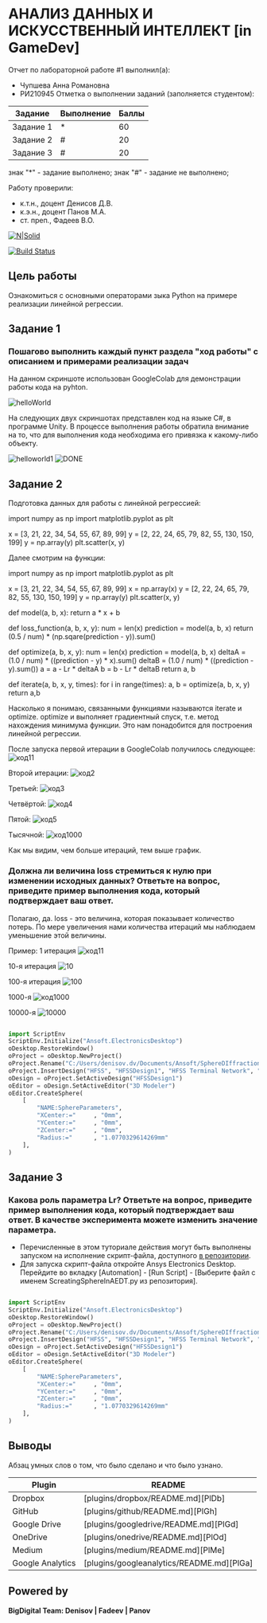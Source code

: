# АНАЛИЗ ДАННЫХ И ИСКУССТВЕННЫЙ ИНТЕЛЛЕКТ [in GameDev]
Отчет по лабораторной работе #1 выполнил(а):
- Чупшева Анна Романовна
- РИ210945
Отметка о выполнении заданий (заполняется студентом):

| Задание | Выполнение | Баллы |
| ------ | ------ | ------ |
| Задание 1 | * | 60 |
| Задание 2 | # | 20 |
| Задание 3 | # | 20 |

знак "*" - задание выполнено; знак "#" - задание не выполнено;

Работу проверили:
- к.т.н., доцент Денисов Д.В.
- к.э.н., доцент Панов М.А.
- ст. преп., Фадеев В.О.

[![N|Solid](https://cldup.com/dTxpPi9lDf.thumb.png)](https://nodesource.com/products/nsolid)

[![Build Status](https://travis-ci.org/joemccann/dillinger.svg?branch=master)](https://travis-ci.org/joemccann/dillinger)



## Цель работы
Ознакомиться с основными операторами зыка Python на примере реализации линейной регрессии.

## Задание 1
### Пошагово выполнить каждый пункт раздела "ход работы" с описанием и примерами реализации задач
На данном скриншоте использован GoogleColab для демонстрации работы кода на  pyhton.

![helloWorld](https://user-images.githubusercontent.com/103886479/192082146-32e09368-f568-444a-9722-ce98476ea996.jpg)

На следующих двух скриншотах представлен код на языке C#, в программе Unity. В процессе выполнения работы обратила внимание на то, что для выполнения кода необходима его привязка к какому-либо объекту.

![helloworld1](https://user-images.githubusercontent.com/103886479/192082931-94c2c772-1f14-43ea-b740-d4c9b55c38ee.jpg)
![DONE](https://user-images.githubusercontent.com/103886479/192082941-83502152-8052-4ce7-b918-275ea4ade4ae.jpg)

## Задание 2
Подготовка данных для работы с линейной регрессией:

import numpy as np
import matplotlib.pyplot as plt

x = [3, 21, 22, 34, 54, 55, 67, 89, 99]
y = [2, 22, 24, 65, 79, 82, 55, 130, 150, 199]
y = np.array(y)
plt.scatter(x, y)

Далее смотрим на функции:

import numpy as np
import matplotlib.pyplot as plt

x = [3, 21, 22, 34, 54, 55, 67, 89, 99]
x = np.array(x)
y = [2, 22, 24, 65, 79, 82, 55, 130, 150, 199]
y = np.array(y)
plt.scatter(x, y)

def model(a, b, x):
    return a * x + b
    
def loss_function(a, b, x, y):
    num = len(x)
    prediction = model(a, b, x)
    return (0.5 / num) * (np.sqare(prediction - y)).sum()
    
def optimize(a, b, x, y):
    num = len(x)
    prediction = model(a, b, x)
    deltaA = (1.0 / num) * ((prediction - y) * x).sum()
    deltaB = (1.0 / num) * ((prediction - y).sum())
    a = a - Lr * deltaA
    b = b - Lr * deltaB
    return a, b
    
def iterate(a, b, x, y, times):
    for i in range(times):
        a, b = optimize(a, b, x, y)
    return a,b
   
   Насколько я понимаю, связанными функциями называются iterate и optimize. optimize и выполняет градиентный спуск, т.е. метод нахождения минимума функции. Это нам понадобится для построения линейной регрессии.
   
   
После запуска первой итерации в GoogleColab получилось следующее:
![код11](https://user-images.githubusercontent.com/103886479/192091115-14e1e329-bf0e-433d-b65c-701274efb3ae.jpg)

Второй итерации:
![код2](https://user-images.githubusercontent.com/103886479/192090736-f63f7562-25c2-4d48-9bc5-7f04f4ebe418.jpg)

Третьей:
![код3](https://user-images.githubusercontent.com/103886479/192090824-06a29e31-4b97-4a1c-9a39-913d54e9f7b0.jpg)

Четвёртой:
![код4](https://user-images.githubusercontent.com/103886479/192090920-8990a2dd-18aa-4615-8a3e-f6e20e9b572a.jpg)

Пятой:
![код5](https://user-images.githubusercontent.com/103886479/192090958-da529913-9295-4915-b05f-ceab3f35b4de.jpg)

Тысячной:
![код1000](https://user-images.githubusercontent.com/103886479/192091219-6a2ce8d0-6d30-4c87-8c71-52a5326128b8.jpg)

Как мы видим, чем больше итераций, тем выше график.

### Должна ли величина loss стремиться к нулю при изменении исходных данных? Ответьте на вопрос, приведите пример выполнения кода, который подтверждает ваш ответ.

Полагаю, да. loss - это величина, которая показывает количество потерь. По мере увеличения нами количества итераций мы наблюдаем уменьшение этой величины.

Пример: 
1 итерация
![код11](https://user-images.githubusercontent.com/103886479/192091115-14e1e329-bf0e-433d-b65c-701274efb3ae.jpg)

10-я итерация
![10](https://user-images.githubusercontent.com/103886479/192091791-bb13b7d8-db2f-4fff-85c4-1a4e72deed32.jpg)

100-я итерация
![100](https://user-images.githubusercontent.com/103886479/192091680-8751f16f-1acc-40d7-a5f8-4b8dc97a727b.jpg)

1000-я
![код1000](https://user-images.githubusercontent.com/103886479/192091219-6a2ce8d0-6d30-4c87-8c71-52a5326128b8.jpg)

10000-я
![10000](https://user-images.githubusercontent.com/103886479/192091837-aa53f09d-2bcc-421b-a237-7a3cd871162a.jpg)

```py

import ScriptEnv
ScriptEnv.Initialize("Ansoft.ElectronicsDesktop")
oDesktop.RestoreWindow()
oProject = oDesktop.NewProject()
oProject.Rename("C:/Users/denisov.dv/Documents/Ansoft/SphereDIffraction.aedt", True)
oProject.InsertDesign("HFSS", "HFSSDesign1", "HFSS Terminal Network", "")
oDesign = oProject.SetActiveDesign("HFSSDesign1")
oEditor = oDesign.SetActiveEditor("3D Modeler")
oEditor.CreateSphere(
	[
		"NAME:SphereParameters",
		"XCenter:="		, "0mm",
		"YCenter:="		, "0mm",
		"ZCenter:="		, "0mm",
		"Radius:="		, "1.0770329614269mm"
	], 
)

```

## Задание 3
### Какова роль параметра Lr? Ответьте на вопрос, приведите пример выполнения кода, который подтверждает ваш ответ. В качестве эксперимента можете изменить значение параметра.

- Перечисленные в этом туториале действия могут быть выполнены запуском на исполнение скрипт-файла, доступного [в репозитории](https://github.com/Den1sovDm1triy/hfss-scripting/blob/main/ScreatingSphereInAEDT.py).
- Для запуска скрипт-файла откройте Ansys Electronics Desktop. Перейдите во вкладку [Automation] - [Run Script] - [Выберите файл с именем ScreatingSphereInAEDT.py из репозитория].

```py

import ScriptEnv
ScriptEnv.Initialize("Ansoft.ElectronicsDesktop")
oDesktop.RestoreWindow()
oProject = oDesktop.NewProject()
oProject.Rename("C:/Users/denisov.dv/Documents/Ansoft/SphereDIffraction.aedt", True)
oProject.InsertDesign("HFSS", "HFSSDesign1", "HFSS Terminal Network", "")
oDesign = oProject.SetActiveDesign("HFSSDesign1")
oEditor = oDesign.SetActiveEditor("3D Modeler")
oEditor.CreateSphere(
	[
		"NAME:SphereParameters",
		"XCenter:="		, "0mm",
		"YCenter:="		, "0mm",
		"ZCenter:="		, "0mm",
		"Radius:="		, "1.0770329614269mm"
	], 
)

```

## Выводы

Абзац умных слов о том, что было сделано и что было узнано.

| Plugin | README |
| ------ | ------ |
| Dropbox | [plugins/dropbox/README.md][PlDb] |
| GitHub | [plugins/github/README.md][PlGh] |
| Google Drive | [plugins/googledrive/README.md][PlGd] |
| OneDrive | [plugins/onedrive/README.md][PlOd] |
| Medium | [plugins/medium/README.md][PlMe] |
| Google Analytics | [plugins/googleanalytics/README.md][PlGa] |

## Powered by

**BigDigital Team: Denisov | Fadeev | Panov**
